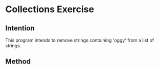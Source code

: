 
# Collections Exercise

## Intention

This program intends to remove strings containing 'oggy' from a list of strings.

## Method
